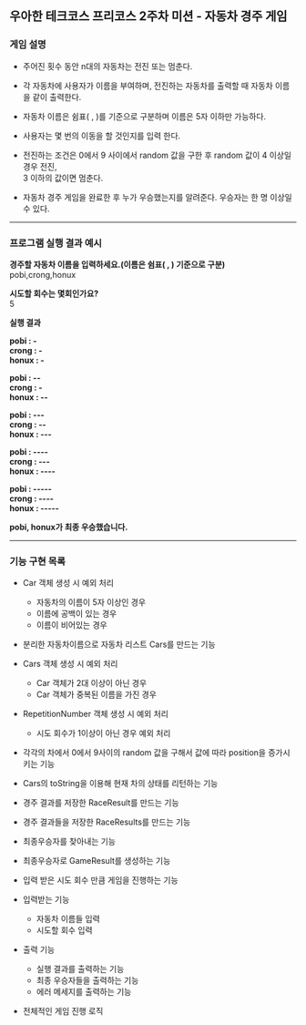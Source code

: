 ## 우아한 테크코스 프리코스 2주차 미션 - 자동차 경주 게임

### 게임 설명

* 주어진 횟수 동안 n대의 자동차는 전진 또는 멈춘다.

* 각 자동차에 사용자가 이름을 부여하며, 전진하는 자동차를 출력할 때 자동차 이름을 같이 출력한다.

* 자동차 이름은 쉼표( , )를 기준으로 구분하며 이름은 5자 이하만 가능하다.

* 사용자는 몇 번의 이동을 할 것인지를 입력 한다.

* 전진하는 조건은 0에서 9 사이에서 random 값을 구한 후 random 값이 4 이상일 경우 전진,  
   3 이하의 값이면 멈춘다.

* 자동차 경주 게임을 완료한 후 누가 우승했는지를 알려준다. 우승자는 한 명 이상일 수 있다. 
----
### 프로그램 실행 결과 예시

**경주할 자동차 이름을 입력하세요.(이름은 쉼표( , ) 기준으로 구분)**  
pobi,crong,honux

**시도할 회수는 몇회인가요?**  
5

**실행 결과**

**pobi : -**  
**crong : -**  
**honux : -**  

**pobi : --**  
**crong : -**  
**honux : --**  

**pobi : ---**  
**crong : --**  
**honux : ---**  

**pobi : ----**  
**crong : ---**  
**honux : ----**  

**pobi : -----**  
**crong : ----**  
**honux : -----**

**pobi, honux가 최종 우승했습니다.**

------

### 기능 구현 목록

 * Car 객체 생성 시 예외 처리
    * 자동차의 이름이 5자 이상인 경우
    * 이름에 공백이 있는 경우
    * 이름이 비어있는 경우
 
* 분리한 자동차이름으로 자동차 리스트 Cars를 만드는 기능

 * Cars 객체 생성 시 예외 처리
    * Car 객체가 2대 이상이 아닌 경우
    * Car 객체가 중복된 이름을 가진 경우

* RepetitionNumber 객체 생성 시 예외 처리
    * 시도 회수가 1이상이 아닌 경우 예외 처리
            
* 각각의 차에서 0에서 9사이의 random 값을 구해서 값에 따라 position을 증가시키는  기능

* Cars의 toString을 이용해 현재 차의 상태를 리턴하는 기능

* 경주 결과를 저장한 RaceResult를 만드는 기능

* 경주 결과들을 저장한 RaceResults를 만드는 기능

* 최종우승자를 찾아내는 기능 

* 최종우승자로 GameResult를 생성하는 기능

* 입력 받은 시도 회수 만큼 게임을 진행하는 기능

* 입력받는 기능
    * 자동차 이름들 입력
    * 시도할 회수 입력

* 출력 기능
    * 실행 결과를 출력하는 기능
    * 최종 우승자들을 출력하는 기능
    * 에러 메세지를 출력하는 기능
    
* 전체적인 게임 진행 로직